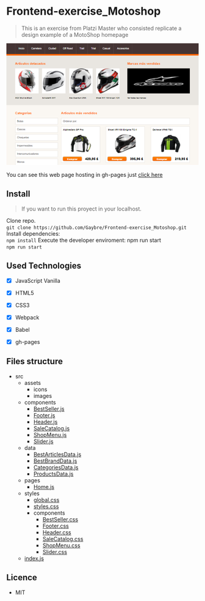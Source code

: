 # Frontend-exercise_Motoshop

> This is an exercise from Platzi Master who consisted replicate a design example of a MotoShop homepage

![](https://github.com/Gaybre/Frontend-exercise_Motoshop/blob/master/src/assets/images/readme.png?raw=true)

You can see this web page hosting in gh-pages just [click here](https://gaybre.github.io/Frontend-exercise_Motoshop/ "click here")

## Install

> If you want to run this proyect in your localhost.

Clone repo.<br />`git clone https://github.com/Gaybre/Frontend-exercise_Motoshop.git`
Install dependencies:<br />`npm install`
Execute the developer enviroment: npm run start<br />`npm run start`

## Used Technologies
- [x] JavaScript Vanilla
- [x] HTML5
- [x] CSS3
- [x] Webpack
- [x] Babel
- [x] gh-pages


## Files structure
* src
	* assets
		* icons
		* images
	* components
		* [BestSeller.js](https://github.com/Gaybre/Frontend-exercise_Motoshop/blob/master/src/components/BestSeller.js "BestSeller.js")
		* [Footer.js](https://github.com/Gaybre/Frontend-exercise_Motoshop/blob/master/src/components/Footer.js "Footer.js")
		* [Header.js](https://github.com/Gaybre/Frontend-exercise_Motoshop/blob/master/src/components/Header.js "Header.js")
		* [SaleCatalog.js](https://github.com/Gaybre/Frontend-exercise_Motoshop/blob/master/src/components/SaleCatalog.js "SaleCatalog.js")
		* [ShopMenu.js](https://github.com/Gaybre/Frontend-exercise_Motoshop/blob/master/src/components/ShopMenu.js "ShopMenu.js")
		* [Slider.js](https://github.com/Gaybre/Frontend-exercise_Motoshop/blob/master/src/components/Slider.js "Slider.js")
	* data
		* [BestArticlesData.js](https://github.com/Gaybre/Frontend-exercise_Motoshop/blob/master/src/data/BestArticlesData.js "BestArticlesData.js")
		* [BestBrandData.js](https://github.com/Gaybre/Frontend-exercise_Motoshop/blob/master/src/data/BestBrandData.js "BestBrandData.js")
		* [CategoriesData.js](https://github.com/Gaybre/Frontend-exercise_Motoshop/blob/master/src/data/CategoriesData.js "CategoriesData.js")
		* [ProductsData.js](https://github.com/Gaybre/Frontend-exercise_Motoshop/blob/master/src/data/ProductsData.js "ProductsData.js")
	* pages
		* [Home.js](https://github.com/Gaybre/Frontend-exercise_Motoshop/blob/master/src/pages/Home.js "Home.js")
	* styles
		* [global.css](https://github.com/Gaybre/Frontend-exercise_Motoshop/blob/master/src/styles/global.css "global.css")
		* [styles.css](https://github.com/Gaybre/Frontend-exercise_Motoshop/blob/master/src/styles/styles.css "styles.css")
		* components
			* [BestSeller.css](https://github.com/Gaybre/Frontend-exercise_Motoshop/blob/master/src/styles/components/BestSeller.css "BestSeller.css")
			* [Footer.css](https://github.com/Gaybre/Frontend-exercise_Motoshop/blob/master/src/styles/components/Footer.css "Footer.css")
			* [Header.css](https://github.com/Gaybre/Frontend-exercise_Motoshop/blob/master/src/styles/components/Header.css "Header.css")
			* [SaleCatalog.css](https://github.com/Gaybre/Frontend-exercise_Motoshop/blob/master/src/styles/components/SaleCatalog.css "SaleCatalog.css")
			* [ShopMenu.css](https://github.com/Gaybre/Frontend-exercise_Motoshop/blob/master/src/styles/components/ShopMenu.css "ShopMenu.css")
			* [Slider.css](https://github.com/Gaybre/Frontend-exercise_Motoshop/blob/master/src/styles/components/Slider.css "Slider.css")
	* [index.js](https://github.com/Gaybre/Frontend-exercise_Motoshop/blob/master/src/index.js "index.js")

## Licence

* MIT